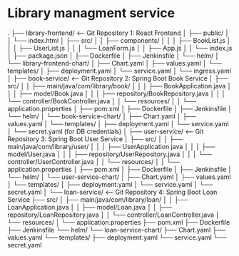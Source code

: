 # Library managment service




.
├── library-frontend/                  <-- Git Repository 1: React Frontend
│   ├── public/
│   │   └── index.html
│   ├── src/
│   │   ├── components/
│   │   │   ├── BookList.js
│   │   │   ├── UserList.js
│   │   │   └── LoanForm.js
│   │   ├── App.js
│   │   └── index.js
│   ├── package.json
│   ├── Dockerfile
│   ├── Jenkinsfile
│   └── helm/
│       └── library-frontend-chart/
│           ├── Chart.yaml
│           ├── values.yaml
│           └── templates/
│               ├── deployment.yaml
│               └── service.yaml
│               └── ingress.yaml
│
├── book-service/                      <-- Git Repository 2: Spring Boot Book Service
│   ├── src/
│   │   ├── main/java/com/library/book/
│   │   │   ├── BookApplication.java
│   │   │   ├── model/Book.java
│   │   │   ├── repository/BookRepository.java
│   │   │   └── controller/BookController.java
│   │   └── resources/
│   │       └── application.properties
│   ├── pom.xml
│   ├── Dockerfile
│   ├── Jenkinsfile
│   └── helm/
│       └── book-service-chart/
│           ├── Chart.yaml
│           ├── values.yaml
│           └── templates/
│               ├── deployment.yaml
│               └── service.yaml
│               └── secret.yaml (for DB credentials)
│
├── user-service/                      <-- Git Repository 3: Spring Boot User Service
│   ├── src/
│   │   ├── main/java/com/library/user/
│   │   │   ├── UserApplication.java
│   │   │   ├── model/User.java
│   │   │   ├── repository/UserRepository.java
│   │   │   └── controller/UserController.java
│   │   └── resources/
│   │       └── application.properties
│   ├── pom.xml
│   ├── Dockerfile
│   ├── Jenkinsfile
│   └── helm/
│       └── user-service-chart/
│           ├── Chart.yaml
│           ├── values.yaml
│           └── templates/
│               ├── deployment.yaml
│               └── service.yaml
│               └── secret.yaml
│
└── loan-service/                      <-- Git Repository 4: Spring Boot Loan Service
    ├── src/
    │   ├── main/java/com/library/loan/
    │   │   ├── LoanApplication.java
    │   │   ├── model/Loan.java
    │   │   ├── repository/LoanRepository.java
    │   │   └── controller/LoanController.java
    │   └── resources/
    │       └── application.properties
    ├── pom.xml
    ├── Dockerfile
    ├── Jenkinsfile
    └── helm/
        └── loan-service-chart/
            ├── Chart.yaml
            ├── values.yaml
            └── templates/
                ├── deployment.yaml
                └── service.yaml
                └── secret.yaml